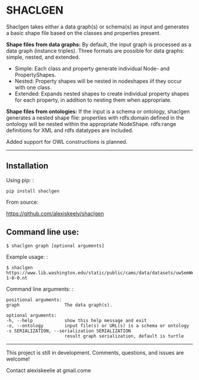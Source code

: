 SHACLGEN
========

Shaclgen takes either a data graph(s) or schema(s) as input and
generates a basic shape file based on the classes and properties
present.

**Shape files from data graphs:** By default, the input graph is
processed as a data graph (instance triples). Three formats are possible
for data graphs: simple, nested, and extended.

-   Simple: Each class and property generate individual Node- and
    PropertyShapes.
-   Nested: Property shapes will be nested in nodeshapes iif they occur
    with one class.
-   Extended: Expands nested shapes to create individual property shapes
    for each property, in addition to nesting them when appropriate.

**Shape files from ontologies:** If the input is a schema or ontology,
shaclgen generates a nested shape file: properties with rdfs:domain
defined in the ontology will be nested within the appropriate NodeShape.
rdfs:range definitions for XML and rdfs datatypes are included.

Added support for OWL constructions is planned.

* * * * *

Installation
------------

Using pip: :

    pip install shaclgen

From source:

<https://github.com/alexiskeely/shaclgen>

Command line use:
-----------------

    $ shaclgen graph [optional arguments]

Example usage: :

    $ shaclgen https://www.lib.washington.edu/static/public/cams/data/datasets/uwSemWebParts/webResource-1-0-0.nt

Command line arguments: :

    positional arguments:
    graph                 The data graph(s).

    optional arguments:
    -h, --help            show this help message and exit
    -o, --ontology        input file(s) or URL(s) is a schema or ontology
    -s SERIALIZATION, --serialization SERIALIZATION
                          result graph serialization, default is turtle

* * * * *

This project is still in development. Comments, questions, and issues
are welcome!

Contact alexiskeelie at gmail.come
